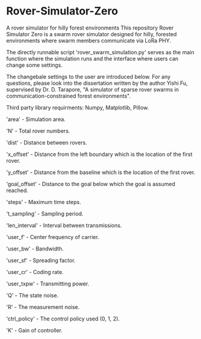 # Rover-Simulator-Zero
A rover simulator for hilly forest environments
This repository Rover Simulator Zero is a swarm rover simulator designed for hilly, 
forested environments where swarm members communicate via LoRa PHY.

The directly runnable script 'rover_swarm_simulation.py' serves as the main function
where the simulation runs and the interface where users can change some settings.

The changebale settings to the user are introduced below. For any questions, please 
look into the dissertation written by the author Yishi Fu, supervised by Dr. D. Tarapore, 
"A simulator of sparse rover swarms in communication-constrained forest environments".

Third party library requirments: Numpy, Matplotlib, Pillow.

'area' - Simulation area.

'N' - Total rover numbers.

'dist' - Distance between rovers.

'x_offset' - Distance from the left boundary which is the location of the first rover.

'y_offset' - Distance from the baseline which is the location of the first rover.

'goal_offset' - Distance to the goal below which the goal is assumed reached.

'steps' - Maximum time steps.

't_sampling' - Sampling period.

'len_interval' - Interval between transmissions.

'user_f' - Center frequency of carrier.

'user_bw' - Bandwidth.

'user_sf' - Spreading factor.

'user_cr' - Coding rate.

'user_txpw' - Transmitting power.

'Q' - The state noise.

'R' - The measurement noise.

'ctrl_policy' - The control policy used (0, 1, 2).

'K' - Gain of controller.

